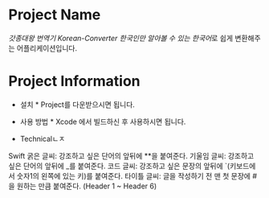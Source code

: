 # Project Name
*_갓종대왕 번역기_*
*Korean-Converter*
*한국인만 알아볼 수 있는 한국어*로 쉽게 변환해주는 어플리케이션입니다.

# Project Information
* 설치 *
Project를 다운받으시면 됩니다.

* 사용 방법 *
Xcode 에서 빌드하신 후 사용하시면 됩니다.

* Technicalㄴㅈ

Swift
굵은 글씨: 강조하고 싶은 단어의 앞뒤에 **을 붙여준다.
기울임 글씨: 강조하고 싶은 단어의 앞뒤에 _를 붙여준다.
코드 글씨: 강조하고 싶은 문장의 앞뒤에 `(키보드에서 숫자1의 왼쪽에 있는 키)를 붙여준다.
타이틀 글씨: 글을 작성하기 전 맨 첫 문장에 #을 원하는 만큼 붙여준다. (Header 1 ~ Header 6)

